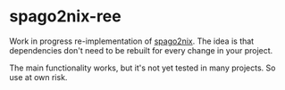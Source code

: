 # spago2nix-ree

Work in progress re-implementation of [spago2nix](https://github.com/justinwoo/spago2nix).
The idea is that dependencies don't need to be rebuilt for every change in your project.

The main functionality works, but it's not yet tested in many projects. So use at own risk.

